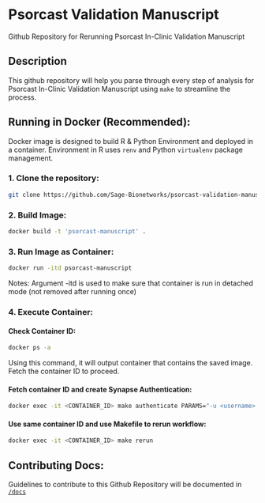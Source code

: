 # Psorcast Validation Manuscript
Github Repository for Rerunning Psorcast In-Clinic Validation Manuscript


## Description
This github repository will help you parse through every step of analysis for Psorcast In-Clinic Validation Manuscript using `make` to streamline the process. 

## Running in Docker (Recommended):
Docker image is designed to build R & Python Environment and deployed in a container. Environment in R uses `renv` and Python `virtualenv` package management.  

### 1. Clone the repository: 
```zsh
git clone https://github.com/Sage-Bionetworks/psorcast-validation-manuscript.git
```
### 2. Build Image:
```zsh
docker build -t 'psorcast-manuscript' .
```
### 3. Run Image as Container:
```zsh
docker run -itd psorcast-manuscript
```
Notes: Argument -itd is used to make sure that container is run in detached mode (not removed after running once)

### 4. Execute Container:
#### Check Container ID:
```zsh
docker ps -a
```
Using this command, it will output container that contains the saved image. Fetch the container ID to proceed.

#### Fetch container ID and create Synapse Authentication:
```zsh
docker exec -it <CONTAINER_ID> make authenticate PARAMS="-u <username> -p <password> -g <git_token>"
```


#### Use same container ID and use Makefile to rerun workflow:
```zsh
docker exec -it <CONTAINER_ID> make rerun
```

## Contributing Docs:
Guidelines to contribute to this Github Repository will be documented in [`/docs`](https://github.com/Sage-Bionetworks/psorcast-validation-manuscript/tree/main/docs)
